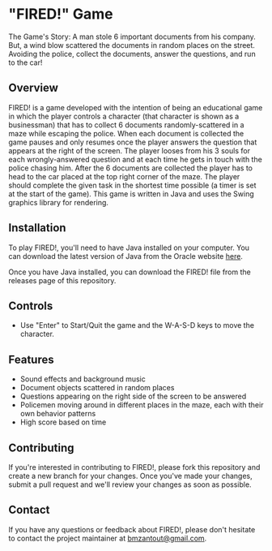 # "FIRED!" Game
The Game's Story: A man stole 6 important documents from his company. But, a wind blow scattered the documents in random places on the street. Avoiding the police, collect the documents, answer the questions, and run to the car!


## Overview

FIRED! is a game developed with the intention of being an educational game in which the player controls a character (that character is shown as a businessman) that has to collect 6 documents randomly-scattered in a maze while escaping the police. When each document is collected the game pauses and only resumes once the player answers the question that appears at the right of the screen. The player looses from his 3 souls for each wrongly-answered question and at each time he gets in touch with the police chasing him. After the 6 documents are collected the player has to head to the car placed at the top right corner of the maze. The player should complete the given task in the shortest time possible (a timer is set at the start of the game). This game is written in Java and uses the Swing graphics library for rendering.

## Installation

To play FIRED!, you'll need to have Java installed on your computer. You can download the latest version of Java from the Oracle website [here](https://www.oracle.com/java/technologies/downloads/).

Once you have Java installed, you can download the FIRED! file from the releases page of this repository. 
## Controls

- Use "Enter" to Start/Quit the game and the W-A-S-D keys to move the character.

## Features

- Sound effects and background music
- Document objects scattered in random places
- Questions appearing on the right side of the screen to be answered
- Policemen moving around in different places in the maze, each with their own behavior patterns
- High score based on time

## Contributing

If you're interested in contributing to FIRED!, please fork this repository and create a new branch for your changes. Once you've made your changes, submit a pull request and we'll review your changes as soon as possible.


## Contact

If you have any questions or feedback about FIRED!, please don't hesitate to contact the project maintainer at bmzantout@gmail.com.
